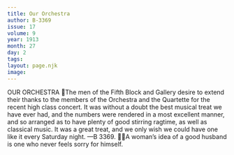 ```yaml
---
title: Our Orchestra
author: B-3369
issue: 17
volume: 9
year: 1913
month: 27
day: 2
tags:
layout: page.njk
image:
---
```

OUR ORCHESTRA The men of the Fifth Block and Gallery desire to extend their thanks to the members of the Orchestra and the Quartette for the recent high class concert. It was without a doubt the best musical treat we have ever had, and the numbers were rendered in a most excellent manner, and so arranged as to have plenty of good stirring ragtime, as well as classical music. It was a great treat, and we only wish we could have one like it every Saturday night. —B 3369. A woman’s idea of a good husband is one who never feels sorry for himself. 
